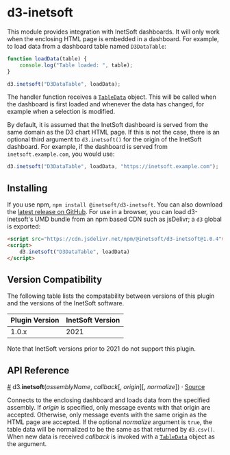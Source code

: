 # d3-inetsoft

This module provides integration with InetSoft dashboards. It will only work when the enclosing HTML page is embedded in a dashboard. For example, to load data from a dashboard table named `D3DataTable`:

```js
function loadData(table) {
    console.log("Table loaded: ", table);
}

d3.inetsoft("D3DataTable", loadData);
```

The handler function receives a [`TableData`](https://www.inetsoft.com/docs/2020.1/web-api/#worksheets-open-data_response_fields) object. This will be called when the dashboard is first loaded and whenever the data has changed, for example when a selection is modified.

By default, it is assumed that the InetSoft dashboard is served from the same domain as the D3 chart HTML page. If this is not the case, there is an optional third argument to `d3.inetsoft()` for the origin of the InetSoft dashboard. For example, if the dashboard is served from `inetsoft.example.com`, you would use:

```js
d3.inetsoft("D3DataTable", loadData, "https://inetsoft.example.com");
```

## Installing

If you use npm, `npm install @inetsoft/d3-inetsoft`. You can also download the [latest release on GitHub](https://github.com/inetsoft-technology/d3-inetsoft/releases/latest). For use in a browser, you can load d3-inetsoft's UMD bundle from an npm based CDN such as jsDelivr; a `d3` global is exported:

```html
<script src="https://cdn.jsdelivr.net/npm/@inetsoft/d3-inetsoft@1.0.4"></script>
<script>
    d3.inetsoft("D3DataTable", loadData)
</script>
```

## Version Compatibility

The following table lists the compatability between versions of this plugin and the versions of the InetSoft software.

| Plugin Version | InetSoft Version |
| -------------- | ---------------- |
| 1.0.x          | 2021             |

Note that InetSoft versions prior to 2021 do not support this plugin.

## API Reference

<a name="inetsoft" href="#inetsoft">#</a> d3.<b>inetsoft</b>(<i>assemblyName</i>, <i>callback</i>[, <i>origin</i>][, <i>normalize</i>]) · [Source](https://github.com/inetsoft-technology/d3-inetsoft/blob/master/src/inetsoft.js "Source")

Connects to the enclosing dashboard and loads data from the specified assembly. If <i>origin</i> is specified, only message events with that origin are accepted. Otherwise, only message events with the same origin as the HTML page are accepted. If the optional <i>normalize</i> argument is `true`, the table data will be normalized to be the same as that returned by `d3.csv()`. When new data is received <i>callback</i> is invoked with a [`TableData`](https://www.inetsoft.com/docs/2020.1/web-api/#worksheets-open-data_response_fields) object as the argument.

